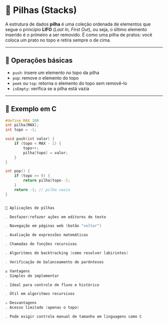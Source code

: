 # 🧱 Pilhas (Stacks)

A estrutura de dados **pilha** é uma coleção ordenada de elementos que segue o princípio **LIFO** (*Last In, First Out*), ou seja, o último elemento inserido é o primeiro a ser removido. É como uma pilha de pratos: você coloca um prato no topo e retira sempre o de cima.

---

## 🔧 Operações básicas

- `push`: insere um elemento no topo da pilha
- `pop`: remove o elemento do topo
- `peek` ou `top`: retorna o elemento do topo sem removê-lo
- `isEmpty`: verifica se a pilha está vazia

---

## 📌 Exemplo em C

```c
#define MAX 100
int pilha[MAX];
int topo = -1;

void push(int valor) {
    if (topo < MAX - 1) {
        topo++;
        pilha[topo] = valor;
    }
}

int pop() {
    if (topo >= 0) {
        return pilha[topo--];
    }
    return -1; // pilha vazia
}


🧠 Aplicações de pilhas 

. Desfazer/refazer ações em editores de texto

. Navegação em páginas web (botão "voltar")

. Avaliação de expressões matemáticas

. Chamadas de funções recursivas

. Algoritmos de backtracking (como resolver labirintos)

. Verificação de balanceamento de parênteses

⚖️ Vantagens
. Simples de implementar

. Ideal para controle de fluxo e histórico

. Útil em algoritmos recursivos

⚠️ Desvantagens
. Acesso limitado (apenas o topo)

. Pode exigir controle manual de tamanho em linguagens como C